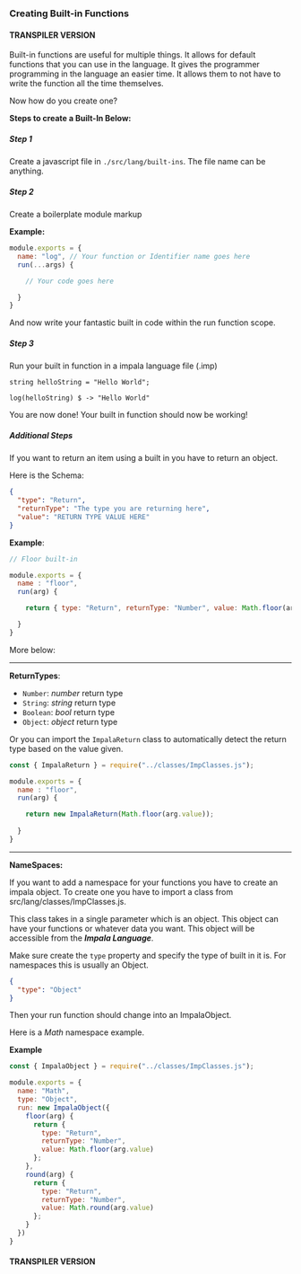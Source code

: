### Creating Built-in Functions

#### TRANSPILER VERSION
Built-in functions are useful for multiple things.
It allows for default functions that you can use in the language. 
It gives the programmer programming in the language an easier time. It allows them to not have to write the function all the time themselves.

Now how do you create one?

**Steps to create a Built-In Below:**

##### Step 1

Create a javascript file in `./src/lang/built-ins`.
The file name can be anything.

##### Step 2

Create a boilerplate module markup

**Example:**
```js
module.exports = {
  name: "log", // Your function or Identifier name goes here
  run(...args) {

    // Your code goes here

  }
}
```

And now write your fantastic built in code within the run function scope.

##### Step 3

Run your built in function in a impala language file (.imp)
```impala
string helloString = "Hello World";

log(helloString) $ -> "Hello World"
```

You are now done! Your built in function should now be working!

##### Additional Steps

If you want to return an item using a built in
you have to return an object.

Here is the Schema:
```json
{
  "type": "Return",
  "returnType": "The type you are returning here",
  "value": "RETURN TYPE VALUE HERE"
}
```

**Example**:
```js
// Floor built-in

module.exports = {
  name : "floor",
  run(arg) {

    return { type: "Return", returnType: "Number", value: Math.floor(arg.value) }

  }
}
```

More below:

---

**ReturnTypes**:
  - `Number`: *number* return type
  - `String`: *string* return type
  - `Boolean`: *bool* return type
  - `Object`: *object* return type

Or you can import the `ImpalaReturn` class to automatically detect the return type based on the value given.

```js
const { ImpalaReturn } = require("../classes/ImpClasses.js");

module.exports = {
  name : "floor",
  run(arg) {

    return new ImpalaReturn(Math.floor(arg.value));
    
  }
}
```

---
**NameSpaces:**

If you want to add a namespace for your functions you have to create an impala object.
To create one you have to import a class from src/lang/classes/ImpClasses.js.

This class takes in a single parameter which is an object.
This object can have your functions or whatever data you want.
This object will be accessible from the ***Impala Language***.

Make sure create the `type` property and specify the type of built in it is.
For namespaces this is usually an Object.

```json
{
  "type": "Object"
}
```

Then your run function should change into an ImpalaObject.


Here is a *Math* namespace example.

**Example**
```js
const { ImpalaObject } = require("../classes/ImpClasses.js");

module.exports = {
  name: "Math",
  type: "Object",
  run: new ImpalaObject({
    floor(arg) {
      return {
        type: "Return",
        returnType: "Number",
        value: Math.floor(arg.value)
      };
    },
    round(arg) {
      return {
        type: "Return",
        returnType: "Number",
        value: Math.round(arg.value)
      };
    }
  })
}
```

#### TRANSPILER VERSION